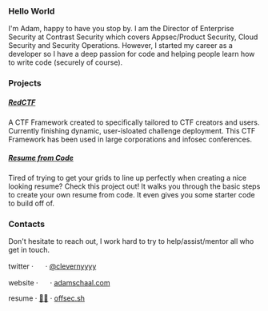 ### Hello World

I'm Adam, happy to have you stop by.  I am the Director of Enterprise Security at Contrast Security which covers Appsec/Product Security, Cloud Security and Security Operations.  However, I started my career as a developer so I have a deep passion for code and helping people learn how to write code (securely of course). 

### Projects

##### [RedCTF](https://github.com/redctf)
A CTF Framework created to specifically tailored to CTF creators and users.  Currently finishing dynamic, user-isloated challenge deployment.  This CTF Framework has been used in large corporations and infosec conferences.


##### [Resume from Code](https://offsec.sh)
Tired of trying to get your grids to line up perfectly when creating a nice looking resume?  Check this project out!  It walks you through the basic steps to create your own resume from code.  It even gives you some starter code to build off of.


### Contacts
Don't hesitate to reach out, I work hard to try to help/assist/mentor all who get in touch.

twitter · [<img height="16" src='https://raw.githubusercontent.com/johan/svg-cleanups/master/logos/twitter.svg' />](https://twitter.com/clevernyyyy) · [@clevernyyyy](https://twitter.com/clevernyyyy)

website · [<img height="16" src='https://icons-for-free.com/iconfiles/png/512/application+browser+page+web+website+window+icon-1320086094800574905.png' />](https://adamschaal.com) · [adamschaal.com](https://adamschaal.com)

resume · [👨‍💻](https://offsec.sh) · [offsec.sh](https://offsec.sh)




<!-- ripped from skip, https://github.com/f8al, good shit -->
<!-- ![Clevernyyyy's GitHub stats](https://github-readme-stats.vercel.app/api?username=clevernyyyy&show_icons=true&theme=tokyonight)
[![Top Langs](https://github-readme-stats.vercel.app/api/top-langs/?username=clevernyyyy&layout=compact&exclude_repo=duckuino.js)](https://github.com/anuraghazra/github-readme-stats) -->
